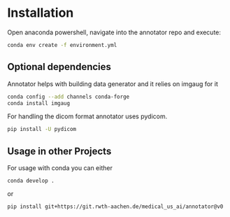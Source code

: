 # Installation

Open anaconda powershell, navigate into the annotator repo and execute:

```bash
conda env create -f environment.yml
```

## Optional dependencies

Annotator helps with building data generator and it relies on imgaug for it
```bash
conda config --add channels conda-forge
conda install imgaug
```

For handling the dicom format annotator uses pydicom.
```bash
pip install -U pydicom
```

## Usage in other Projects

For usage with conda you can either
```
conda develop .
```
or
```bash
pip install git+https://git.rwth-aachen.de/medical_us_ai/annotator@v0
```

